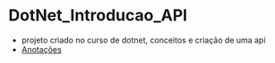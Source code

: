 # DotNet_Introducao_API
* projeto criado no curso de dotnet, conceitos e criação de uma apí
* <a href="https://github.com/hesauhugo/DotNet_Introducao_API/tree/main/anotacoes">Anotações</a>

